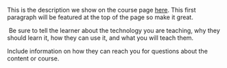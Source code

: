 This is the description we show on the course page [here](https://lab.github.com/viliusl/wix-grow-setup-tooling). This first paragraph will be featured at the top of the page so make it great.
​

​
Be sure to tell the learner about the technology you are teaching, why they should learn it, how they can use it, and what you will teach them.
​


Include information on how they can reach you for questions about the content or course. 